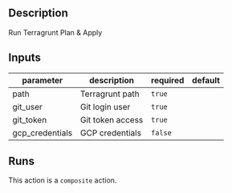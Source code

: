 <!-- action-docs-description -->
## Description

Run Terragrunt Plan & Apply
<!-- action-docs-description -->

<!-- action-docs-inputs -->
## Inputs

| parameter | description | required | default |
| --- | --- | --- | --- |
| path | Terragrunt path | `true` |  |
| git_user | Git login user | `true` |  |
| git_token | Git token access | `true` |  |
| gcp_credentials | GCP credentials | `false` |  |
<!-- action-docs-inputs -->

<!-- action-docs-outputs -->

<!-- action-docs-outputs -->

<!-- action-docs-runs -->
## Runs

This action is a `composite` action.
<!-- action-docs-runs -->
